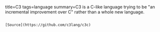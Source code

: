 title=C3
tags=language
summary=C3 is a C-like language trying to be "an incremental improvement over C" rather than a whole new language.
~~~~~~

[Source](https://github.com/c3lang/c3c)


